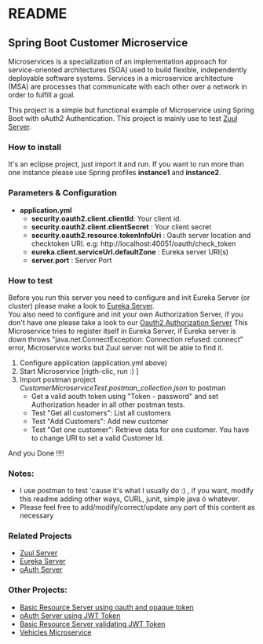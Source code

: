 # README

## Spring Boot Customer Microservice

Microservices is a specialization of an implementation approach for service-oriented architectures (SOA) used to build flexible, independently deployable software systems. Services in a microservice architecture (MSA) are processes that communicate with each other over a network in order to fulfill a goal.

This project is a simple but functional example of Microservice using Spring Boot with oAuth2 Authentication. This project is mainly use to test [Zuul Server](https://github.com/mariocuellar1/zuul-server).

### How to install
It's an eclipse project, just import it and run. If you want to run more than one instance please use Spring profiles **instance1** and **instance2**.

### Parameters & Configuration
* **application.yml**
  * **security.oauth2.client.clientId**: Your client id. 
  * **security.oauth2.client.clientSecret** : Your client secret
  * **security.oauth2.resource.tokenInfoUri** : Oauth server location and checktoken URI. e.g: http://localhost:40051/oauth/check_token
  * **eureka.client.serviceUrl.defaultZone** : Eureka server URI(s)
  * **server.port** : Server Port

### How to test

Before you run this server you need to configure and init Eureka Server (or cluster) please make a look to [Eureka Server](https://github.com/mariocuellar1/eureka-server).  
You also need to configure and init your own Authorization Server, if you don't have one please take a look to our [Oauth2 Authorization Server](https://github.com/mariocuellar1/oauth-server-opaque)
This Microservice tries to register itself in Eureka Server, if Eureka server is down throws "java.net.ConnectException: Connection refused: connect" error, Microservice works but Zuul server not will be able to find it.

1. Configure application (application.yml above)
2. Start Microservice [rigth-clic, run  :) ]
3. Import postman project *CustomerMicroserviceTest.postman_collection.json* to postman
   * Get a valid aouth token using "Token - password" and set Authorization header in all other postman tests.
   * Test "Get all customers": List all customers
   * Test "Add Customers": Add new customer
   * Test "Get one customer": Retrieve data for one customer. You have to change URI to set a valid Customer Id.
   
   
And you Done !!!!  

### Notes:
- I use postman to test 'cause it's what I usually do :) , if you want, modify this readme adding other ways, CURL, junit, simple java ó whatever.
- Please feel free to add/modify/correct/update any part of this content as necessary

### Related Projects
- [Zuul Server](https://github.com/mariocuellar1/zuul-server)
- [Eureka Server](https://github.com/mariocuellar1/eureka-server)
- [oAuth Server](https://github.com/mariocuellar1/oauth-server-opaque)

### Other Projects:
- [Basic Resource Server using oauth and opaque token](https://github.com/mariocuellar1/basic-resource-server-opaque)
- [oAuth Server using JWT Token](https://github.com/mariocuellar1/oauth-server-jwt)
- [Basic Resource Server validating JWT Token](https://github.com/mariocuellar1/basic-resource-server-jwt)
- [Vehicles Microservice](https://github.com/mariocuellar1/vehicles-simple-microservice)
